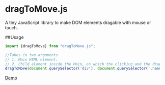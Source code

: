 # dragToMove.js

A tiny JavaScript library to make DOM elements dragable with mouse or touch.

##Usage

```javascript
import {dragToMove} from "dragToMove.js";

//Takes in two arguments
// 1. Main HTML element.
// 2. Child element inside the Main, on which the clicking and the dragging happens.
dragToMove(document.querySelector('div'), document.querySelector('.handle));
```

[Demo](https://anshuthopsee.github.io/dragToMove.js/)

